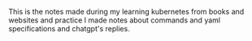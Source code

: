 This is the notes made during my learning kubernetes from books and websites and practice
I made notes about commands and yaml specifications and chatgpt's replies.
